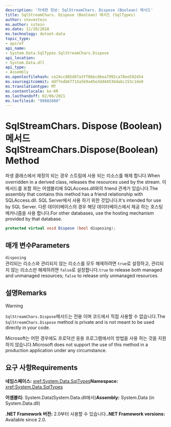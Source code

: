```yaml
---
description: '자세한 정보: SqlStreamChars. Dispose (Boolean) 메서드'
title: SqlStreamChars. Dispose (Boolean) 메서드 (SqlTypes)
author: stevestein
ms.author: sstein
ms.date: 12/20/2018
ms.technology: dotnet-data
topic_type:
- apiref
api_name:
- System.Data.SqlTypes.SqlStreamChars.Dispose
api_location:
- System.Data.dll
api_type:
- Assembly
ms.openlocfilehash: ce24cc885d87a3ff0bbcdbea7992ca78ee592454
ms.sourcegitcommit: ddf7edb67715a5b9a45e3dd44536dabc153c1de0
ms.translationtype: MT
ms.contentlocale: ko-KR
ms.lasthandoff: 02/06/2021
ms.locfileid: "99802608"
---
```

# <a name="sqlstreamcharsdisposeboolean-method"></a><span data-ttu-id="cc835-103">SqlStreamChars. Dispose (Boolean) 메서드</span><span class="sxs-lookup"><span data-stu-id="cc835-103">SqlStreamChars.Dispose(Boolean) Method</span></span>

<span data-ttu-id="cc835-104">파생 클래스에서 재정의 되는 경우 스트림에 사용 되는 리소스를 해제 합니다.</span><span class="sxs-lookup"><span data-stu-id="cc835-104">When overridden in a derived class, releases the resources used by the stream.</span></span> <span data-ttu-id="cc835-105">이 메서드를 포함 하는 어셈블리에 SQLAccess.dll와의 friend 관계가 있습니다.</span><span class="sxs-lookup"><span data-stu-id="cc835-105">The assembly that contains this method has a friend relationship with SQLAccess.dll.</span></span> <span data-ttu-id="cc835-106">SQL Server에서 사용 하기 위한 것입니다.</span><span class="sxs-lookup"><span data-stu-id="cc835-106">It's intended for use by SQL Server.</span></span> <span data-ttu-id="cc835-107">다른 데이터베이스의 경우 해당 데이터베이스에서 제공 하는 호스팅 메커니즘을 사용 합니다.</span><span class="sxs-lookup"><span data-stu-id="cc835-107">For other databases, use the hosting mechanism provided by that database.</span></span>

```csharp
protected virtual void Dispose (bool disposing);
```

## <a name="parameters"></a><span data-ttu-id="cc835-108">매개 변수</span><span class="sxs-lookup"><span data-stu-id="cc835-108">Parameters</span></span>

`disposing`\
<span data-ttu-id="cc835-109">관리되는 리소스와 관리되지 않는 리소스를 모두 해제하려면 `true`로 설정하고, 관리되지 않는 리소스만 해제하려면 `false`로 설정합니다.</span><span class="sxs-lookup"><span data-stu-id="cc835-109">`true` to release both managed and unmanaged resources; `false` to release only unmanaged resources.</span></span>

## <a name="remarks"></a><span data-ttu-id="cc835-110">설명</span><span class="sxs-lookup"><span data-stu-id="cc835-110">Remarks</span></span>

> [!WARNING]
> <span data-ttu-id="cc835-111">`SqlStreamChars.Dispose`메서드는 전용 이며 코드에서 직접 사용할 수 없습니다.</span><span class="sxs-lookup"><span data-stu-id="cc835-111">The `SqlStreamChars.Dispose` method is private and is not meant to be used directly in your code.</span></span>
>
> <span data-ttu-id="cc835-112">Microsoft는 어떤 경우에도 프로덕션 응용 프로그램에서이 방법을 사용 하는 것을 지원 하지 않습니다.</span><span class="sxs-lookup"><span data-stu-id="cc835-112">Microsoft does not support the use of this method in a production application under any circumstance.</span></span>

## <a name="requirements"></a><span data-ttu-id="cc835-113">요구 사항</span><span class="sxs-lookup"><span data-stu-id="cc835-113">Requirements</span></span>

<span data-ttu-id="cc835-114">**네임스페이스:** <xref:System.Data.SqlTypes></span><span class="sxs-lookup"><span data-stu-id="cc835-114">**Namespace:** <xref:System.Data.SqlTypes></span></span>

<span data-ttu-id="cc835-115">**어셈블리:** System.Data(System.Data.dll에서)</span><span class="sxs-lookup"><span data-stu-id="cc835-115">**Assembly:** System.Data (in System.Data.dll)</span></span>

<span data-ttu-id="cc835-116">**.NET Framework 버전:** 2.0부터 사용할 수 있습니다.</span><span class="sxs-lookup"><span data-stu-id="cc835-116">**.NET Framework versions:** Available since 2.0.</span></span>
